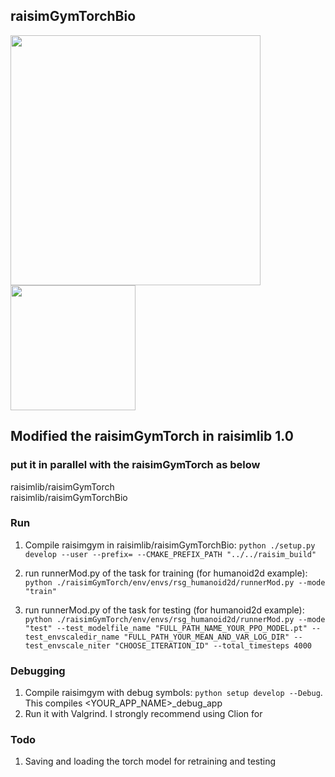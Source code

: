 ## raisimGymTorchBio

<img src=./images/tensorboard_log_update.png width=400>
<img src=./images/humanoid2d_image.png width=200>

## Modified the raisimGymTorch in raisimlib 1.0

### put it in parallel with the raisimGymTorch as below
raisimlib/raisimGymTorch  
raisimlib/raisimGymTorchBio

### Run

1. Compile raisimgym in raisimlib/raisimGymTorchBio: 
```python ./setup.py develop --user --prefix= --CMAKE_PREFIX_PATH "../../raisim_build"```

2. run runnerMod.py of the task for training (for humanoid2d example): 
```python ./raisimGymTorch/env/envs/rsg_humanoid2d/runnerMod.py --mode "train"```

3. run runnerMod.py of the task for testing (for humanoid2d example): 
```python ./raisimGymTorch/env/envs/rsg_humanoid2d/runnerMod.py --mode "test" --test_modelfile_name "FULL_PATH_NAME_YOUR_PPO_MODEL.pt" --test_envscaledir_name "FULL_PATH_YOUR_MEAN_AND_VAR_LOG_DIR" --test_envscale_niter "CHOOSE_ITERATION_ID" --total_timesteps 4000```

### Debugging
1. Compile raisimgym with debug symbols: ```python setup develop --Debug```. This compiles <YOUR_APP_NAME>_debug_app
2. Run it with Valgrind. I strongly recommend using Clion for 

### Todo
1. Saving and loading the torch model for retraining and testing  
